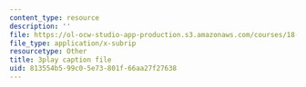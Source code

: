 ```yaml
---
content_type: resource
description: ''
file: https://ol-ocw-studio-app-production.s3.amazonaws.com/courses/18-01sc-single-variable-calculus-fall-2010/813554b599c05e73801f66aa27f27638_kCPVBl953eY.vtt
file_type: application/x-subrip
resourcetype: Other
title: 3play caption file
uid: 813554b5-99c0-5e73-801f-66aa27f27638
---
```

